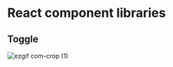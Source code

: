 # React component libraries
## Toggle
![ezgif com-crop (1)](https://github.com/saul-atomrigs/uiux-component-libraries/assets/82362278/ac08b89a-bca6-49e9-9260-bb7fcab2eaa2)
